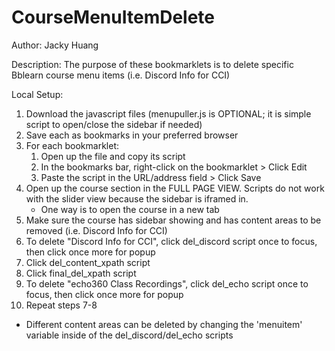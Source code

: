 # CourseMenuItemDelete

Author: Jacky Huang

Description: The purpose of these bookmarklets is to delete specific Bblearn course menu items (i.e. Discord Info for CCI)

Local Setup:
1. Download the javascript files (menupuller.js is OPTIONAL; it is simple script to open/close the sidebar if needed)
2. Save each as bookmarks in your preferred browser
3. For each bookmarklet:
    1. Open up the file and copy its script
    2. In the bookmarks bar, right-click on the bookmarklet > Click Edit
    3. Paste the script in the URL/address field > Click Save
4. Open up the course section in the FULL PAGE VIEW. Scripts do not work with the slider view because the sidebar is iframed in.
    * One way is to open the course in a new tab
5. Make sure the course has sidebar showing and has content areas to be removed (i.e. Discord Info for CCI)
6. To delete "Discord Info for CCI", click del_discord script once to focus, then click once more for popup
7. Click del_content_xpath script
8. Click final_del_xpath script
9. To delete "echo360 Class Recordings", click del_echo script once to focus, then click once more for popup
10. Repeat steps 7-8
 
* Different content areas can be deleted by changing the 'menuitem' variable inside of the del_discord/del_echo scripts

